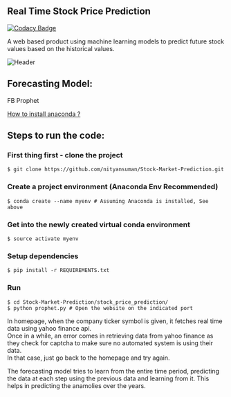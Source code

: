 ## Real Time Stock Price Prediction 

[![Codacy Badge](https://api.codacy.com/project/badge/Grade/fc2a0e8953284fee87e6ec763d0ddc9a)](https://app.codacy.com/app/nityansuman/stock-market-prediction?utm_source=github.com&utm_medium=referral&utm_content=nityansuman/stock-market-prediction&utm_campaign=Badge_Grade_Settings)

A web based product using machine learning models to predict future stock values based on the historical values.

![Header](stock_price_prediction/static/background.jpg)

## Forecasting Model:  
FB Prophet

[How to install anaconda ?](https://docs.anaconda.com/anaconda/install/)

## Steps to run the code:
### First thing first - clone the project
```
$ git clone https://github.com/nityansuman/Stock-Market-Prediction.git
```
### Create a project environment (Anaconda Env Recommended)
```
$ conda create --name myenv # Assuming Anaconda is installed, See above
```
### Get into the newly created virtual conda environment
```
$ source activate myenv
```
### Setup dependencies
```
$ pip install -r REQUIREMENTS.txt
```
### Run
```
$ cd Stock-Market-Prediction/stock_price_prediction/
$ python prophet.py # Open the website on the indicated port
```

In homepage, when the company ticker symbol is given, it fetches real time data using yahoo finance api.   
Once in a while, an error comes in retrieving data from yahoo finance as they check for captcha to make sure no automated system is using their data.  
In that case, just go back to the homepage and try again. 

The forecasting model tries to learn from the entire time period, predicting the data at each step using the previous data and learning from it. This helps in predicting the anamolies over the years.
